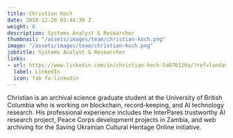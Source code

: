 ```yaml
---
title: Christian Koch
date: 2018-12-20 03:44:30 Z
weight: 8
description: Systems Analyst & Researcher
thumbnail: "/assets/images/team/christian-koch.png"
image: "/assets/images/team/christian-koch.png"
jobtitle: Systems Analyst & Researcher
links:
- url: https://www.linkedin.com/in/christian-koch-5a070120a/?ref=landano.io
  label: LinkedIn
  icon: fab fa-linkedin
---
```


Christian is an archival science graduate student at the University of British Columbia who is working on blockchain, record-keeping, and AI technology research. His professional experience includes the InterPares trustworthy AI research project, Peace Corps development projects in Zambia, and web archiving for the Saving Ukrainian Cultural Heritage Online initiative.